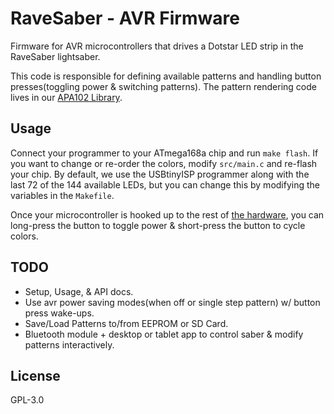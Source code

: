 # RaveSaber - AVR Firmware

Firmware for AVR microcontrollers that drives a Dotstar LED strip in the
RaveSaber lightsaber.

This code is responsible for defining available patterns and handling button
presses(toggling power & switching patterns). The pattern rendering code lives
in our [APA102 Library][avr-apa102-lib].


## Usage

Connect your programmer to your ATmega168a chip and run `make flash`. If you
want to change or re-order the colors, modify `src/main.c` and re-flash your
chip. By default, we use the USBtinyISP programmer along with the last 72 of
the 144 available LEDs, but you can change this by modifying the variables in
the `Makefile`.

Once your microcontroller is hooked up to the rest of [the hardware][hardware],
you can long-press the button to toggle power & short-press the button to cycle
colors.


## TODO

* Setup, Usage, & API docs.
* Use avr power saving modes(when off or single step pattern) w/ button press
  wake-ups.
* Save/Load Patterns to/from EEPROM or SD Card.
* Bluetooth module + desktop or tablet app to control saber & modify patterns
  interactively.


## License

GPL-3.0


[avr-apa102-lib]: https://github.com/Rave-Saber/AVR-APA102-library
[hardware]: https://github.com/Rave-Saber/Rave-Saber-Hardware
